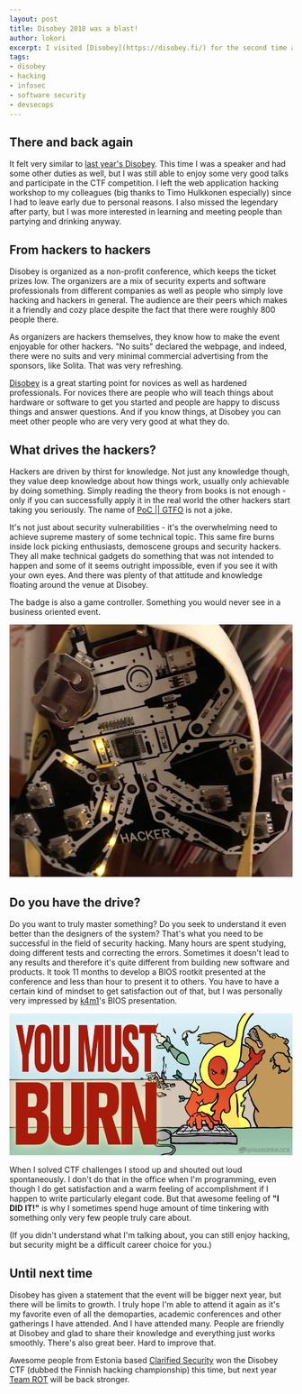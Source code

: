 ```yaml
---
layout: post
title: Disobey 2018 was a blast!
author: lokori
excerpt: I visited [Disobey](https://disobey.fi/) for the second time a week ago. What a great experience again, in so many levels! What makes Disobey so great and why you might want to come there in 2019?
tags:
- disobey
- hacking
- infosec
- software security
- devsecops
---
```


## There and back again

It felt very similar to [last year's Disobey](http://dev.solita.fi/2017/01/19/Disobey.html). This time I was a speaker and had some other duties as well, but I was still able to enjoy some very good talks and participate in the CTF competition. I left the web application hacking workshop to my colleagues (big thanks to Timo Hulkkonen especially) since I had to leave early due to personal reasons. I also missed the legendary after party, but I was more interested in learning and meeting people than partying and drinking anyway.

## From hackers to hackers

Disobey is organized as a non-profit conference, which keeps the ticket prizes low. The
organizers are a mix of security experts and software professionals from different companies 
as well as people who simply love hacking and hackers in general. The audience are their peers which makes
it a friendly and cozy place despite the fact that there were roughly 800 people there.

As organizers are hackers themselves, they know how to make the event enjoyable for other 
hackers. "No suits" declared the webpage, and indeed, there were no suits and very minimal
commercial advertising from the sponsors, like Solita. That was very refreshing.

[Disobey](https://disobey.fi) is a great starting point for novices as well as hardened professionals. For novices
there are people who will teach things about hardware or software to get you started and people 
are happy to discuss things and answer questions. And if you know things, at Disobey
you can meet other people who are very very good at what they do.  

## What drives the hackers?

Hackers are driven by thirst for knowledge. Not just any knowledge though, they value deep knowledge
about how things work, usually only achievable by doing something. Simply reading the theory
from books is not enough - only if you can successfully apply it in the real world the other hackers
start taking you seriously. The name of [PoC || GTFO](https://www.alchemistowl.org/pocorgtfo/) is not a joke.

It's not just about security vulnerabilities - it's the overwhelming need to achieve supreme mastery of some 
technical topic. This same fire burns inside lock picking enthusiasts, demoscene groups and 
security hackers. They all make technical gadgets do something that was not intended to happen
and some of it seems outright impossible, even if you see it with your own eyes. And there was plenty 
of that attitude and knowledge floating around the venue at Disobey.

The badge is also a game controller. Something you would never see in a business oriented event.

![Hacker badge](/img/disobey/disobey-badge2018.jpg)

## Do you have the drive?

Do you want to truly master something? Do you seek to understand it even better than
the designers of the system? That's what you need to be successful
in the field of security hacking. Many hours are spent studying, doing different tests
and correcting the errors. Sometimes it doesn't lead to any results and therefore it's quite different from building new software and products.
It took 11 months to develop a BIOS rootkit presented at the conference and less than hour to 
present it to others. You have to have a certain kind of mindset to get satisfaction out of that, but I 
was personally very impressed by [k4m1](https://twitter.com/_k4m1_)'s BIOS presentation.

![You must burn!](/img/disobey/you-must-burn-colored.jpg)

When I solved CTF challenges I stood up and shouted out loud spontaneously. I don't do that in the office
when I'm programming, even though I do get satisfaction and a warm feeling of accomplishment
if I happen to write particularly elegant code. But that awesome feeling of **"I DID IT!"** is why I sometimes
spend huge amount of time tinkering with something only very few people truly care about.

(If you didn't understand what I'm talking about, you can still enjoy hacking, but security might be
a difficult career choice for you.)


## Until next time

Disobey has given a statement that the event will be bigger next year, but there will be limits to
growth. I truly hope I'm able to attend it again as it's my favorite even of all the demoparties,
academic conferences and other gatherings I have attended. And I have attended many. People are friendly at Disobey and glad to 
share their knowledge and everything just works smoothly. There's also great beer. Hard to improve that.

Awesome people from Estonia based [Clarified Security](https://www.clarifiedsecurity.com/) won the Disobey CTF (dubbed the Finnish hacking championship) this time, 
but next year [Team ROT](https://rot.fi/) will be back stronger. 

